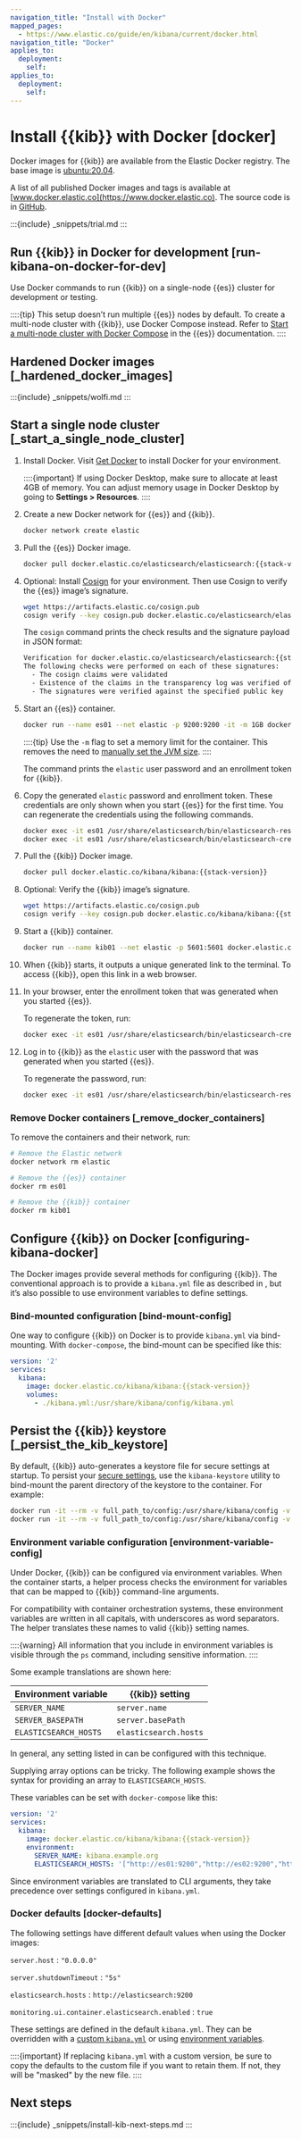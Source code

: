 ```yaml
---
navigation_title: "Install with Docker"
mapped_pages:
  - https://www.elastic.co/guide/en/kibana/current/docker.html
navigation_title: "Docker"
applies_to:
  deployment:
    self:
applies_to:
  deployment:
    self:
---
```




# Install {{kib}} with Docker [docker]


Docker images for {{kib}} are available from the Elastic Docker registry. The base image is [ubuntu:20.04](https://hub.docker.com/_/ubuntu).

A list of all published Docker images and tags is available at [www.docker.elastic.co](https://www.docker.elastic.co). The source code is in [GitHub](https://github.com/elastic/dockerfiles/tree/master/kibana).

:::{include} _snippets/trial.md
:::

## Run {{kib}} in Docker for development [run-kibana-on-docker-for-dev]

Use Docker commands to run {{kib}} on a single-node {{es}} cluster for development or testing.

::::{tip}
This setup doesn’t run multiple {{es}} nodes by default. To create a multi-node cluster with {{kib}}, use Docker Compose instead. Refer to [Start a multi-node cluster with Docker Compose](/deploy-manage/deploy/self-managed/install-elasticsearch-docker-compose.md) in the {{es}} documentation.
::::


## Hardened Docker images [_hardened_docker_images]

:::{include} _snippets/wolfi.md
:::

## Start a single node cluster [_start_a_single_node_cluster]

1. Install Docker. Visit [Get Docker](https://docs.docker.com/get-docker/) to install Docker for your environment.

    ::::{important}
    If using Docker Desktop, make sure to allocate at least 4GB of memory. You can adjust memory usage in Docker Desktop by going to **Settings > Resources**.
    ::::

2. Create a new Docker network for {{es}} and {{kib}}.

    ```sh
    docker network create elastic
    ```

3. Pull the {{es}} Docker image.

    ```sh subs=true
    docker pull docker.elastic.co/elasticsearch/elasticsearch:{{stack-version}}
    ```

4. Optional: Install [Cosign](https://docs.sigstore.dev/system_config/installation/) for your environment. Then use Cosign to verify the {{es}} image’s signature.

    ```sh subs=true
    wget https://artifacts.elastic.co/cosign.pub
    cosign verify --key cosign.pub docker.elastic.co/elasticsearch/elasticsearch:{{stack-version}}
    ```

    The `cosign` command prints the check results and the signature payload in JSON format:

    ```sh subs=true
    Verification for docker.elastic.co/elasticsearch/elasticsearch:{{stack-version}} --
    The following checks were performed on each of these signatures:
      - The cosign claims were validated
      - Existence of the claims in the transparency log was verified offline
      - The signatures were verified against the specified public key
    ```

5. Start an {{es}} container.

    ```sh subs=true
    docker run --name es01 --net elastic -p 9200:9200 -it -m 1GB docker.elastic.co/elasticsearch/elasticsearch:{{stack-version}}
    ```

    ::::{tip}
    Use the `-m` flag to set a memory limit for the container. This removes the need to [manually set the JVM size](/deploy-manage/deploy/self-managed/install-elasticsearch-docker-prod.md#docker-set-heap-size).
    ::::


    The command prints the `elastic` user password and an enrollment token for {{kib}}.

6. Copy the generated `elastic` password and enrollment token. These credentials are only shown when you start {{es}} for the first time. You can regenerate the credentials using the following commands.

    ```sh
    docker exec -it es01 /usr/share/elasticsearch/bin/elasticsearch-reset-password -u elastic
    docker exec -it es01 /usr/share/elasticsearch/bin/elasticsearch-create-enrollment-token -s kibana
    ```

7. Pull the {{kib}} Docker image.

    ```sh subs=true
    docker pull docker.elastic.co/kibana/kibana:{{stack-version}}
    ```

8. Optional: Verify the {{kib}} image’s signature.

    ```sh subs=true
    wget https://artifacts.elastic.co/cosign.pub
    cosign verify --key cosign.pub docker.elastic.co/kibana/kibana:{{stack-version}}
    ```

9. Start a {{kib}} container.

    ```sh subs=true
    docker run --name kib01 --net elastic -p 5601:5601 docker.elastic.co/kibana/kibana:{{stack-version}}
    ```

10. When {{kib}} starts, it outputs a unique generated link to the terminal. To access {{kib}}, open this link in a web browser.
11. In your browser, enter the enrollment token that was generated when you started {{es}}.

    To regenerate the token, run:

    ```sh
    docker exec -it es01 /usr/share/elasticsearch/bin/elasticsearch-create-enrollment-token -s kibana
    ```

12. Log in to {{kib}} as the `elastic` user with the password that was generated when you started {{es}}.

    To regenerate the password, run:

    ```sh
    docker exec -it es01 /usr/share/elasticsearch/bin/elasticsearch-reset-password -u elastic
    ```

### Remove Docker containers [_remove_docker_containers]

To remove the containers and their network, run:

```sh subs=true
# Remove the Elastic network
docker network rm elastic

# Remove the {{es}} container
docker rm es01

# Remove the {{kib}} container
docker rm kib01
```


## Configure {{kib}} on Docker [configuring-kibana-docker]

The Docker images provide several methods for configuring {{kib}}. The conventional approach is to provide a `kibana.yml` file as described in [](configure-kibana.md), but it’s also possible to use environment variables to define settings.


### Bind-mounted configuration [bind-mount-config]

One way to configure {{kib}} on Docker is to provide `kibana.yml` via bind-mounting. With `docker-compose`, the bind-mount can be specified like this:

```yaml subs=true
version: '2'
services:
  kibana:
    image: docker.elastic.co/kibana/kibana:{{stack-version}}
    volumes:
      - ./kibana.yml:/usr/share/kibana/config/kibana.yml
```


## Persist the {{kib}} keystore [_persist_the_kib_keystore]

By default, {{kib}} auto-generates a keystore file for secure settings at startup. To persist your [secure settings](/deploy-manage/security/secure-settings.md), use the `kibana-keystore` utility to bind-mount the parent directory of the keystore to the container. For example:

```sh subs=true
docker run -it --rm -v full_path_to/config:/usr/share/kibana/config -v full_path_to/data:/usr/share/kibana/data docker.elastic.co/kibana/kibana:{{stack-version}} bin/kibana-keystore create
docker run -it --rm -v full_path_to/config:/usr/share/kibana/config -v full_path_to/data:/usr/share/kibana/data docker.elastic.co/kibana/kibana:{{stack-version}} bin/kibana-keystore add test_keystore_setting
```


### Environment variable configuration [environment-variable-config]

Under Docker, {{kib}} can be configured via environment variables. When the container starts, a helper process checks the environment for variables that can be mapped to {{kib}} command-line arguments.

For compatibility with container orchestration systems, these environment variables are written in all capitals, with underscores as word separators. The helper translates these names to valid {{kib}} setting names.

::::{warning}
All information that you include in environment variables is visible through the `ps` command, including sensitive information.
::::


Some example translations are shown here:

| Environment variable | {{kib}} setting | 
| --- | --- |
| `SERVER_NAME` | `server.name` |
| `SERVER_BASEPATH` | `server.basePath`| 
| `ELASTICSEARCH_HOSTS` | `elasticsearch.hosts` |

In general, any setting listed in [](configure-kibana.md) can be configured with this technique.

Supplying array options can be tricky. The following example shows the syntax for providing an array to `ELASTICSEARCH_HOSTS`.

These variables can be set with `docker-compose` like this:

```yaml subs=true
version: '2'
services:
  kibana:
    image: docker.elastic.co/kibana/kibana:{{stack-version}}
    environment:
      SERVER_NAME: kibana.example.org
      ELASTICSEARCH_HOSTS: '["http://es01:9200","http://es02:9200","http://es03:9200"]'
```

Since environment variables are translated to CLI arguments, they take precedence over settings configured in `kibana.yml`.


### Docker defaults [docker-defaults]

The following settings have different default values when using the Docker images:

`server.host`
:   `"0.0.0.0"`

`server.shutdownTimeout`
:   `"5s"`

`elasticsearch.hosts`
:   `http://elasticsearch:9200`

`monitoring.ui.container.elasticsearch.enabled`
:   `true`

These settings are defined in the default `kibana.yml`. They can be overridden with a [custom `kibana.yml`](#bind-mount-config) or using [environment variables](#environment-variable-config).

::::{important}
If replacing `kibana.yml` with a custom version, be sure to copy the defaults to the custom file if you want to retain them. If not, they will be "masked" by the new file.
::::

## Next steps

:::{include} _snippets/install-kib-next-steps.md
:::